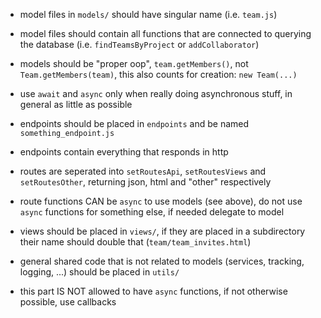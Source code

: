 * model files in `models/` should have singular name (i.e. `team.js`)
* model files should contain all functions that are connected to querying the database (i.e. `findTeamsByProject` or `addCollaborator`)
* models should be "proper oop", `team.getMembers()`, not `Team.getMembers(team)`, this also counts for creation: `new Team(...)`
* use `await` and `async` only when really doing asynchronous stuff, in general as little as possible

* endpoints should be placed in `endpoints` and be named `something_endpoint.js`
* endpoints contain everything that responds in http
* routes are seperated into `setRoutesApi`, `setRoutesViews` and `setRoutesOther`, returning json, html and "other" respectively
* route functions CAN be `async` to use models (see above), do not use `async` functions for something else, if needed delegate to model

* views should be placed in `views/`, if they are placed in a subdirectory their name should double that (`team/team_invites.html`)

* general shared code that is not related to models (services, tracking, logging, ...) should be placed in `utils/`
* this part IS NOT allowed to have `async` functions, if not otherwise possible, use callbacks
